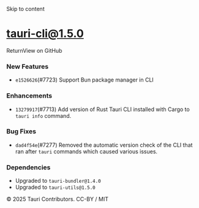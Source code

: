 Skip to content
# tauri-cli@1.5.0
ReturnView on GitHub
### New Features
  * `e1526626`(#7723) Support Bun package manager in CLI


### Enhancements
  * `13279917`(#7713) Add version of Rust Tauri CLI installed with Cargo to `tauri info` command.


### Bug Fixes
  * `dad4f54e`(#7277) Removed the automatic version check of the CLI that ran after `tauri` commands which caused various issues.


### Dependencies
  * Upgraded to `tauri-bundler@1.4.0`
  * Upgraded to `tauri-utils@1.5.0`


© 2025 Tauri Contributors. CC-BY / MIT
